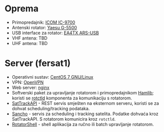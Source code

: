 # Oprema

 - Primopredajnik: [ICOM IC-9700](https://www.icomamerica.com/en/products/amateur/hf/9700/default.aspx)
 - Antenski rotator: [Yaesu G-5500](https://www.yaesu.com/indexVS.cfm?cmd=DisplayProducts&ProdCatID=104&encProdID=79A89CEC477AA3B819EE02831F3FD5B8)
 - USB interface za rotator: [EA4TX ARS-USB](https://ea4tx.com/en/products-page/ars-usb/)
 - VHF antena: TBD
 - UHF antena: TBD

# Server (fersat1)
 
 - Operativni sustav: [CentOS 7 GNU/Linux](https://www.centos.org/)
 - VPN: [OpenVPN](https://community.openvpn.net/openvpn)
 - Web server: [nginx](https://www.nginx.com/)
 - Softverski paket za upravljanje rotatorom i primopredajnikom [Hamlib](https://hamlib.github.io/); koristi se [rotctld](https://manned.org/rotctld/15b1f5b8) komponenta za komunikaciju s rotatorom.
 - [SatTrackAPI](https://github.com/UltimaLabs/sattrackapi) - REST servis smješten na eksternom serveru, koristi se za dohvat scheduling/tracking podataka.
 - [Sancho](https://github.com/UltimaLabs/sancho/) - servis za scheduling i tracking satelita. Podatke dohvaća kroz SatTrackAPI. S rotatorom komunicira kroz `rotctld`.
 - [RotatorShell](https://github.com/UltimaLabs/rotatorshell) - shell aplikacija za ručno ili batch upravljanje rotatorom.



